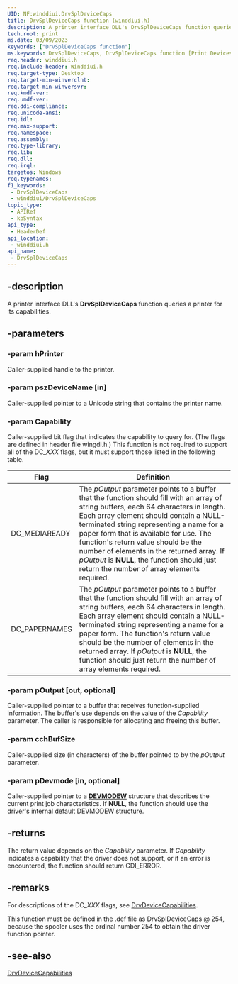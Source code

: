 ```yaml
---
UID: NF:winddiui.DrvSplDeviceCaps
title: DrvSplDeviceCaps function (winddiui.h)
description: A printer interface DLL's DrvSplDeviceCaps function queries a printer for its capabilities.
tech.root: print
ms.date: 03/09/2023
keywords: ["DrvSplDeviceCaps function"]
ms.keywords: DrvSplDeviceCaps, DrvSplDeviceCaps function [Print Devices], print.drvspldevicecaps, print_interface-graphics_8c345fd4-e513-44ff-94b0-2f035db6a022.xml, winddiui/DrvSplDeviceCaps
req.header: winddiui.h
req.include-header: Winddiui.h
req.target-type: Desktop
req.target-min-winverclnt: 
req.target-min-winversvr: 
req.kmdf-ver: 
req.umdf-ver: 
req.ddi-compliance: 
req.unicode-ansi: 
req.idl: 
req.max-support: 
req.namespace: 
req.assembly: 
req.type-library: 
req.lib: 
req.dll: 
req.irql: 
targetos: Windows
req.typenames: 
f1_keywords:
 - DrvSplDeviceCaps
 - winddiui/DrvSplDeviceCaps
topic_type:
 - APIRef
 - kbSyntax
api_type:
 - HeaderDef
api_location:
 - winddiui.h
api_name:
 - DrvSplDeviceCaps
---
```


## -description

A printer interface DLL's **DrvSplDeviceCaps** function queries a printer for its capabilities.

## -parameters

### -param hPrinter

Caller-supplied handle to the printer.

### -param pszDeviceName [in]

Caller-supplied pointer to a Unicode string that contains the printer name.

### -param Capability

Caller-supplied bit flag that indicates the capability to query for. (The flags are defined in header file wingdi.h.) This function is not required to support all of the DC_*XXX* flags, but it must support those listed in the following table.

| Flag | Definition |
|---|---|
| DC_MEDIAREADY | The *pOutput* parameter points to a buffer that the function should fill with an array of string buffers, each 64 characters in length. Each array element should contain a NULL-terminated string representing a name for a paper form that is available for use. The function's return value should be the number of elements in the returned array. If *pOutput* is **NULL**, the function should just return the number of array elements required. |
| DC_PAPERNAMES | The *pOutput* parameter points to a buffer that the function should fill with an array of string buffers, each 64 characters in length. Each array element should contain a NULL-terminated string representing a name for a paper form. The function's return value should be the number of elements in the returned array. If *pOutput* is **NULL**, the function should just return the number of array elements required. |

### -param pOutput  [out, optional]

Caller-supplied pointer to a buffer that receives function-supplied information. The buffer's use depends on the value of  the *Capability* parameter. The caller is responsible for allocating and freeing this buffer.

### -param cchBufSize

Caller-supplied size (in characters) of the buffer pointed to by the *pOutput* parameter.

### -param pDevmode  [in, optional]

Caller-supplied pointer to a [**DEVMODEW**](/windows/win32/api/wingdi/ns-wingdi-devmodew) structure that describes the current print job characteristics. If **NULL**, the function should use the driver's internal default DEVMODEW structure.

## -returns

The return value depends on the *Capability* parameter. If *Capability* indicates a capability that the driver does not support, or if an error is encountered, the function should return GDI_ERROR.

## -remarks

For descriptions of the DC_*XXX* flags, see [DrvDeviceCapabilities](./nf-winddiui-drvdevicecapabilities.md).

This function must be defined in the .def file as DrvSplDeviceCaps @ 254, because the spooler uses the ordinal number 254 to obtain the driver function pointer.

## -see-also

[DrvDeviceCapabilities](./nf-winddiui-drvdevicecapabilities.md)
